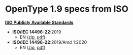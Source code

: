 # OpenType 1.9 specs from ISO

[**ISO Publicly Available Standards**](https://standards.iso.org/ittf/PubliclyAvailableStandards/)

* **ISO/IEC 14496-22**:2019
    * EN ([zip](./c074461_ISO_IEC_14496-22_2019.zip), [pdf](./C074461e.pdf))
* **ISO/IEC 14496-22**:2019/Amd 1:2020
    * EN ([zip](./c078865_ISO_IEC_14496-22_2019_Amd_1_2020(en).zip), [pdf](./ISO_IEC_14496-22_2019_Amd_1_2020-Character_PDF_document(en).pdf))
